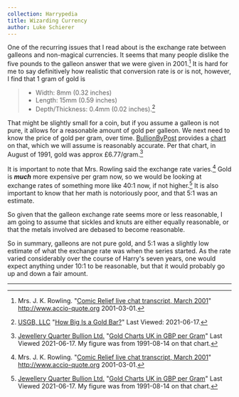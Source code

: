 ```yaml
---
collection: Harrypedia
title: Wizarding Currency
author: Luke Schierer
---
```


One of the recurring issues that I read about is the exchange rate between
galleons and non-magical currencies. It seems that many people dislike the five
pounds to the galleon answer that we were given in 2001.[^20210617-1] It is
hard for me to say definitively how realistic that conversion rate is or is not,
however, I find that 1 gram of gold is

> - Width: 8mm (0.32 inches)
> - Length: 15mm (0.59 inches)
> - Depth/Thickness: 0.4mm (0.02 inches).[^20210617-6]

That might be slightly small for a coin, but if you assume a galleon is not
pure, it allows for a reasonable amount of gold per galleon. We next need to
know the price of gold per gram, over time. [BullionByPost][BBP1] provides a
[chart][BBP2] on that, which we will assume is reasonably accurate. Per that
chart, in August of 1991, gold was approx £6.77/gram.[^20210617-3]

It is important to note that Mrs. Rowling said the exchange rate
varies.[^20210617-4] Gold is _**much**_ more expensive per gram now, so we
would be looking at exchange rates of something more like 40:1 now, if not
higher.[^20210617-5] It is also important to know that her math is notoriously
poor, and that 5:1 was an estimate.

So given that the galleon exchange rate seems more or less reasonable, I am
going to assume that sickles and knuts are either equally reasonable, or that
the metals involved are debased to become reasonable.

So in summary, galleons are not pure gold, and 5:1 was a slightly low estimate
of what the exchange rate was when the series started. As the rate varied
considerably over the course of Harry's seven years, one would expect anything
under 10:1 to be reasonable, but that it would probably go up and down a fair
amount.

---

[^20210617-1]: 
    Mrs. J. K. Rowling.
    "[Comic Relief live chat transcript, March 2001](http://web.archive.org/web/20091023035038/http://www.accio-quote.org/articles/2001/0301-comicrelief-staff.htm)"
    <http://www.accio-quote.org> 2001-03-01.

[^20210617-4]: 
    Mrs. J. K. Rowling.
    "[Comic Relief live chat transcript, March 2001](http://web.archive.org/web/20091023035038/http://www.accio-quote.org/articles/2001/0301-comicrelief-staff.htm)"
    <http://www.accio-quote.org> 2001-03-01.

[^20210617-2]: 
    [Money Metals Exchange][MMM].
    "[1 Gram Gold Bar (In Assay)][1GGBIA]"
    Last Viewed: 2021-06-17.

[^20210617-3]: 
    [Jewellery Quarter Bullion Ltd.][BBP1]
    "[Gold Charts UK in GBP per Gram]"
    Last Viewed 2021-06-17. My figure was from 1991-08-14 on that chart.

[^20210617-5]: 
    [Jewellery Quarter Bullion Ltd.][BBP1]
    "[Gold Charts UK in GBP per Gram]"
    Last Viewed 2021-06-17. My figure was from 1991-08-14 on that chart.

[^20210617-6]: 
    [USGB, LLC][USGBL]
    "[How Big Is a Gold Bar?]"
    Last Viewed: 2021-06-17.

[USGBL]: https://www.usgoldbureau.com/
[How Big Is a Gold Bar?]: https://www.usgoldbureau.com/gold-bar-sizes
[BBP1]: https://www.bullionbypost.co.uk/
[BBP2]: https://www.bullionbypost.co.uk/gold-price/gold-charts/
[MMM]: https://www.moneymetals.com/
[1GGBIA]: https://www.moneymetals.com/1-gram-gold-bar/121
[Gold Charts UK in GBP per Gram]: https://www.bullionbypost.co.uk/gold-price/gold-charts/
